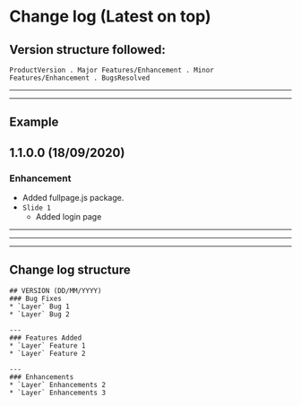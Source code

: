 # Change log (Latest on top)

## Version structure followed:
` ProductVersion . Major Features/Enhancement . Minor Features/Enhancement . BugsResolved `

---
---

## Example

## 1.1.0.0 (18/09/2020)
### Enhancement
* Added fullpage.js package.
* `Slide 1`
    * Added login page
---
---
---

## Change log structure 

```
## VERSION (DD/MM/YYYY)
### Bug Fixes
* `Layer` Bug 1
* `Layer` Bug 2

---
### Features Added
* `Layer` Feature 1
* `Layer` Feature 2

---
### Enhancements
* `Layer` Enhancements 2
* `Layer` Enhancements 3
```


